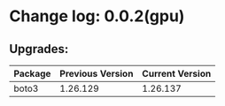 # Change log: 0.0.2(gpu)

## Upgrades: 

Package | Previous Version | Current Version
---|---|---
boto3|1.26.129|1.26.137
